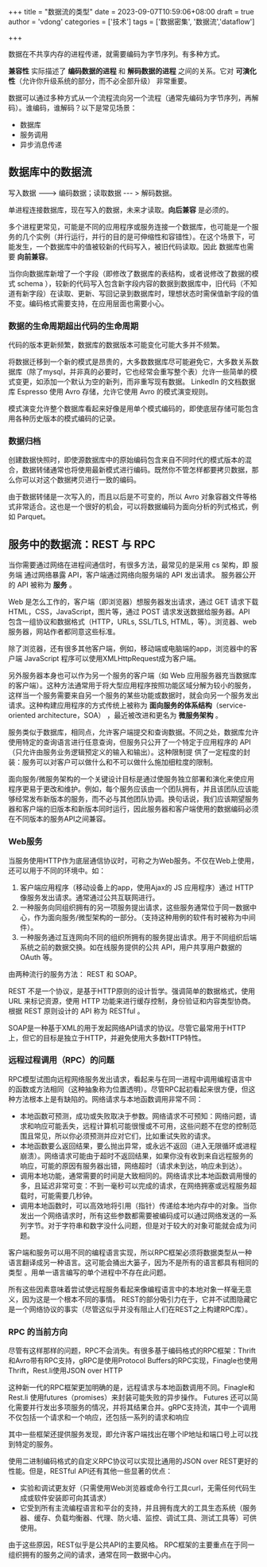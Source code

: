 +++
title = "数据流的类型"
date = 2023-09-07T10:59:06+08:00
draft = true
author = 'vdong'
categories = ['技术']
tags = ['数据密集', '数据流','dataflow']

+++

数据在不共享内存的进程传递，就需要编码为字节序列。有多种方式。

**兼容性** 实际描述了 **编码数据的进程** 和 **解码数据的进程** 之间的关系。它对 **可演化性**（允许你升级系统的部分，而不必全部升级） 非常重要。

数据可以通过多种方式从一个流程流向另一个流程（通常先编码为字节序列，再解码）。谁编码，谁解码？以下是常见场景：

- 数据库
- 服务调用
- 异步消息传递

## 数据库中的数据流

写入数据 ---> 编码数据；读取数据 --- > 解码数据。

单进程连接数据库，现在写入的数据，未来才读取。**向后兼容** 是必须的。

多个进程更常见，可能是不同的应用程序或服务连接一个数据库，也可能是一个服务的几个实例（并行运行，并行的目的是可伸缩性和容错性）。在这个场景下，可能发生，一个数据库中的值被较新的代码写入，被旧代码读取。因此 数据库也需要 **向前兼容**。

当你向数据库新增了一个字段（即修改了数据库的表结构，或者说修改了数据的模式 schema ），较新的代码写入包含新字段内容的数据到数据库中，旧代码（不知道有新字段）在读取、更新、写回记录到数据库时，理想状态时需保值新字段的值不变。编码格式需要支持，在应用层面也需要小心。

### 数据的生命周期超出代码的生命周期

代码的版本更新频繁，数据库的数据版本可能变化可能大多并不频繁。

将数据迁移到一个新的模式是昂贵的，大多数数据库尽可能避免它，大多数关系数据库（除了mysql，并非真的必要时，它也经常会重写整个表）允许一些简单的模式变更，如添加一个默认为空的新列，而非重写现有数据。 LinkedIn 的文档数据库 Espresso 使用 Avro 存储，允许它使用 Avro 的模式演变规则。

模式演变允许整个数据库看起来好像是用单个模式编码的，即使底层存储可能包含用各种历史版本的模式编码的记录。

### 数据归档

创建数据快照时，即使源数据库中的原始编码包含来自不同时代的模式版本的混合，数据转储通常也将使用最新模式进行编码。既然你不管怎样都要拷贝数据，那么你可以对这个数据拷贝进行一致的编码。

由于数据转储是一次写入的，而且以后是不可变的，所以 Avro 对象容器文件等格式非常适合。这也是一个很好的机会，可以将数据编码为面向分析的列式格式，例如 Parquet。

## 服务中的数据流：REST 与 RPC

当你需要通过网络在进程间通信时，有很多方法，最常见的是采用 cs 架构，即 服务端 通过网络暴露 API，客户端通过网络向服务端的 API 发出请求。 服务器公开的 API 被称为 **服务** 。

Web 是怎么工作的，客户端（即浏览器）想服务器发出请求，通过 GET 请求下载 HTML，CSS，JavaScript，图片等，通过 POST 请求发送数据给服务器。API 包含一组协议和数据格式（HTTP，URLs, SSL/TLS, HTML，等）。浏览器、web服务器，网站作者都同意这些标准。

除了浏览器，还有很多其他客户端，例如，移动端或电脑端的app，浏览器中的客户端 JavaScript 程序可以使用XMLHttpRequest成为客户端。

另外服务器本身也可以作为另一个服务的客户端（如 Web 应用服务器充当数据库的客户端）。这种方法通常用于将大型应用程序按照功能区域分解为较小的服务，这样当一个服务需要来自另一个服务的某些功能或数据时，就会向另一个服务发出请求。这种构建应用程序的方式传统上被称为 **面向服务的体系结构**（service-oriented architecture，SOA） ，最近被改进和更名为 **微服务架构** 。

服务类似于数据库，相同点，允许客户端提交和查询数据。不同之处，数据库允许使用特定的查询语言进行任意查询，但服务只公开了一个特定于应用程序的 API （只允许由服务业务逻辑预定义的输入和输出）。这种限制提
供了一定程度的封装：服务可以对客户可以做什么和不可以做什么施加细粒度的限制。

面向服务/微服务架构的一个关键设计目标是通过使服务独立部署和演化来使应用程序更易于更改和维护。例如，每个服务应该由一个团队拥有，并且该团队应该能够经常发布新版本的服务，而不必与其他团队协调。换句话说，我们应该期望服务器和客户端的旧版本和新版本同时运行，因此服务器和客户端使用的数据编码必须在不同版本的服务API之间兼容。

### Web服务

当服务使用HTTP作为底层通信协议时，可称之为Web服务。不仅在Web上使用，还可以用于不同的环境中。如：

1. 客户端应用程序（移动设备上的app，使用Ajax的 JS 应用程序）通过 HTTP 像服务发出请求。通常通过公共互联网进行。
2. 一种服务向同组织拥有的另一项服务提出请求，这些服务通常位于同一数据中心，作为面向服务/微型架构的一部分。（支持这种用例的软件有时被称为中间件）。
3. 一种服务通过互连网向不同的组织所拥有的服务提出请求。用于不同组织后端系统之前的数据交换。如在线服务提供的公共 API，用户共享用户数据的OAuth 等。

由两种流行的服务方法： REST 和 SOAP。

REST 不是一个协议，是基于HTTP原则的设计哲学。强调简单的数据格式，使用 URL 来标记资源，使用 HTTP 功能来进行缓存控制，身份验证和内容类型协商。根据 REST 原则设计的 API 称为 RESTful 。

SOAP是一种基于XML的用于发起网络API请求的协议。尽管它最常用于HTTP上，但它的目标是独立于HTTP，并避免使用大多数HTTP特性。

### 远程过程调用（RPC）的问题

RPC模型试图向远程网络服务发出请求，看起来与在同一进程中调用编程语言中的函数或方法相同（这种抽象称为位置透明）。尽管RPC起初看起来很方便，但这种方法根本上是有缺陷的。网络请求与本地函数调用非常不同：

- 本地函数可预测，成功或失败取决于参数。网络请求不可预知：网络问题，请求和响应可能丢失，远程计算机可能很慢或不可用，这些问题不在您的控制范围且常见，所以你必须预测并应对它们，比如重试失败的请求。
- 本地函数要么返回结果，要么抛出异常，或永远不返回（进入无限循环或进程崩溃）。网络请求可能由于超时不返回结果，如果你没有收到来自远程服务的响应，可能的原因有服务器出错，网络超时（请求未到达，响应未到达）。
- 调用本地功能，通常需要的时间是大致相同的。网络请求比本地函数调用慢的多，且延迟非常可变：不到一毫秒可以完成的请求，在网络拥塞或远程服务超载时，可能需要几秒钟。
- 调用本地函数时，可以高效地将引用（指针）传递给本地内存中的对象。当你发出一个网络请求时，所有这些参数都需要被编码成可以通过网络发送的一系列字节。对于字符串和数字没什么问题，但是对于较大的对象可能就会成为问题。

客户端和服务可以用不同的编程语言实现，所以RPC框架必须将数据类型从一种语言翻译成另一种语言。这可能会捅出大篓子，因为不是所有的语言都具有相同的类型 。用单一语言编写的单个进程中不存在此问题。

所有这些因素意味着尝试使远程服务看起来像编程语言中的本地对象一样毫无意义，因为这是一个根本不同的事情。 REST的部分吸引力在于，它并不试图隐藏它是一个网络协议的事实（尽管这似乎并没有阻止人们在REST之上构建RPC库）。

### RPC 的当前方向

尽管有这样那样的问题，RPC不会消失。有很多基于编码格式的RPC框架：Thrift和Avro带有RPC支持，gRPC是使用Protocol Buffers的RPC实现，Finagle也使用Thrift，Rest.li使用JSON over HTTP

这种新一代的RPC框架更加明确的是，远程请求与本地函数调用不同。Finagle和Rest.li 使用futures（promises）来封装可能失败的异步操作。 Futures 还可以简化需要并行发出多项服务的情况，并将其结果合并。gRPC支持流，其中一个调用不仅包括一个请求和一个响应，还包括一系列的请求和响应

其中一些框架还提供服务发现，即允许客户端找出在哪个IP地址和端口号上可以找到特定的服务。

使用二进制编码格式的自定义RPC协议可以实现比通用的JSON over REST更好的性能。但是，RESTful API还有其他一些显著的优点：

- 实验和调试更友好（只需使用Web浏览器或命令行工具curl，无需任何代码生成或软件安装即可向其请求）
- 它受到所有主流编程语言和平台的支持，并且拥有庞大的工具生态系统（服务器、缓存、负载均衡器、代理、防火墙、监控、调试工具、测试工具等）可供使用。

由于这些原因，REST似乎是公共API的主要风格。 RPC框架的主要重点在于同一组织拥有的服务之间的请求，通常在同一数据中心内。
